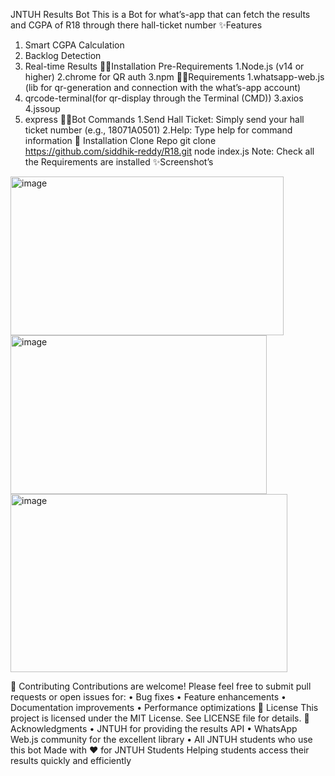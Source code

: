JNTUH Results Bot
This is a Bot for what’s-app that can fetch the results and CGPA of R18 through there hall-ticket number
✨Features
1.	Smart CGPA Calculation
2.	Backlog Detection
3.	Real-time Results
🧑‍💻Installation
Pre-Requirements
1.Node.js (v14 or higher)
2.chrome for QR auth
3.npm
🧑‍💻Requirements
1.whatsapp-web.js (lib for qr-generation and connection with the what’s-app account)
2. qrcode-terminal(for qr-display through the Terminal (CMD))
3.axios
4.jssoup
5. express
🧑‍💻Bot Commands
1.Send Hall Ticket: Simply send your hall ticket number (e.g., 18071A0501)
2.Help: Type help for command information
🚀 Installation
Clone Repo 
git clone https://github.com/siddhik-reddy/R18.git
node index.js
Note: Check all the Requirements are installed 
✨Screenshot’s
 	 
<img width="437" height="254" alt="image" src="https://github.com/user-attachments/assets/3c9297f7-7ac9-41cf-9553-5eac3039593a" />
<img width="410" height="254" alt="image" src="https://github.com/user-attachments/assets/9746ee18-9ad5-4cd2-ba9b-73ac72bdf3a4" />
<img width="443" height="285" alt="image" src="https://github.com/user-attachments/assets/70e6a717-893c-4da2-a1cd-5a6673beee48" />




 

🤝 Contributing
Contributions are welcome! Please feel free to submit pull requests or open issues for:
•	Bug fixes
•	Feature enhancements
•	Documentation improvements
•	Performance optimizations
📄 License
This project is licensed under the MIT License. See LICENSE file for details.
🙏 Acknowledgments
•	JNTUH for providing the results API
•	WhatsApp Web.js community for the excellent library
•	All JNTUH students who use this bot
Made with ❤️ for JNTUH Students
Helping students access their results quickly and efficiently


